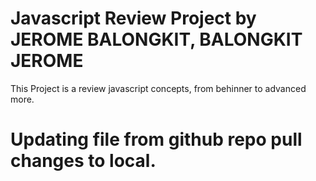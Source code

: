 # Javascript Review Project by JEROME BALONGKIT, BALONGKIT JEROME
This Project is a review javascript concepts, from behinner to advanced more.

# Updating file from  github repo pull changes to local.
